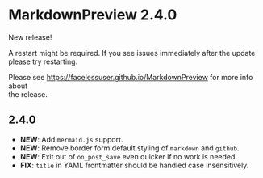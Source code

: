 # MarkdownPreview 2.4.0

New release!

A restart might be required. If you see issues immediately after the update  
please try restarting.

Please see https://facelessuser.github.io/MarkdownPreview for more info about  
the release.

## 2.4.0

- **NEW**: Add `mermaid.js` support.
- **NEW**: Remove border form default styling of `markdown` and `github`.
- **NEW**: Exit out of `on_post_save` even quicker if no work is needed.
- **FIX**: `title` in YAML frontmatter should be handled case insensitively.
